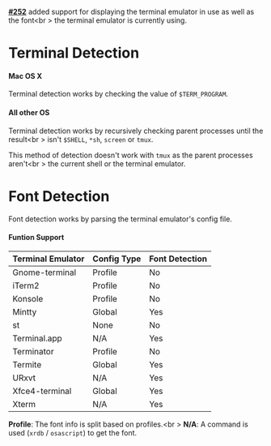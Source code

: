 **[#252](https://github.com/dylanaraps/neofetch/pull/252)** added support for displaying the terminal emulator in use as well as the font<br \>
the terminal emulator is currently using.

# Terminal Detection

#### Mac OS X

Terminal detection works by checking the value of `$TERM_PROGRAM`.

#### All other OS

Terminal detection works by recursively checking parent processes until the result<br \>
isn't `$SHELL`, `*sh`, `screen` or `tmux`.

This method of detection doesn't work with `tmux` as the parent processes aren't<br \>
the current shell or the terminal emulator.

# Font Detection

Font detection works by parsing the terminal emulator's config file.

#### Funtion Support

| Terminal Emulator | Config Type | Font Detection |
| ----------------- | ----------- | -------------- |
| Gnome-terminal    | Profile     | No             |
| iTerm2            | Profile     | No             |
| Konsole           | Profile     | No             |
| Mintty            | Global      | Yes            |
| st                | None        | No             |
| Terminal.app      | N/A         | Yes            |
| Terminator        | Profile     | No             |
| Termite           | Global      | Yes            |
| URxvt             | N/A         | Yes            |
| Xfce4-terminal    | Global      | Yes            |
| Xterm             | N/A         | Yes            |

**Profile**: The font info is split based on profiles.<br \>
**N/A**: A command is used (`xrdb` / `osascript`) to get the font.
